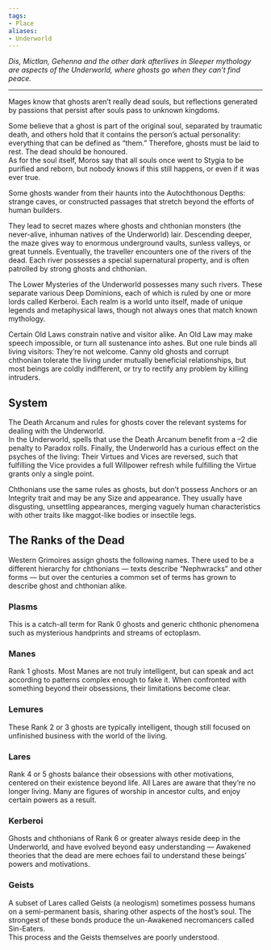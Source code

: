 ```yaml
---
tags:
- Place
aliases:
- Underworld
---
```


_Dis, Mictlan, Gehenna and the other dark afterlives in Sleeper mythology are aspects of the Underworld, where ghosts go when they can’t find peace._

---

Mages know that ghosts aren’t really dead souls, but reflections generated by passions that persist after souls pass to unknown kingdoms.

Some believe that a ghost is part of the original soul, separated by traumatic death, and others hold that it contains the person’s actual personality: everything that can be defined as “them.” Therefore, ghosts must be laid to rest. The dead should be honoured.\
As for the soul itself, Moros say that all souls once went to Stygia to be purified and reborn, but nobody knows if this still happens, or even if it was ever true.

Some ghosts wander from their haunts into the Autochthonous Depths: strange caves, or constructed passages that stretch beyond the efforts of human builders. 

They lead to secret mazes where ghosts and chthonian monsters (the never-alive, inhuman natives of the Underworld) lair. Descending deeper, the maze gives way to enormous underground vaults, sunless valleys, or great tunnels. Eventually, the traveller encounters one of the rivers of the dead. Each river possesses a special supernatural property, and is often patrolled by strong ghosts and chthonian.

The Lower Mysteries of the Underworld possesses many such rivers. These separate various Deep Dominions, each of which is ruled by one or more lords called Kerberoi. Each realm is a world unto itself, made of unique legends and metaphysical laws, though not always ones that match known mythology.

Certain Old Laws constrain native and visitor alike. An Old Law may make speech impossible, or turn all sustenance into ashes. But one rule binds all living visitors: They’re not welcome. Canny old ghosts and corrupt chthonian tolerate the living under mutually beneficial relationships, but most beings are coldly indifferent, or try to rectify any problem by killing intruders.

## System

The Death Arcanum and rules for ghosts cover the relevant systems for dealing with the Underworld.\
In the Underworld, spells that use the Death Arcanum benefit from a –2 die penalty to Paradox rolls. Finally, the Underworld has a curious effect on the psyches of the living: Their Virtues and Vices are reversed, such that fulfilling the Vice provides a full Willpower refresh while fulfilling the Virtue grants only a single point.

Chthonians use the same rules as ghosts, but don’t possess Anchors or an Integrity trait and may be any Size and appearance. They usually have disgusting, unsettling appearances, merging vaguely human characteristics with other traits like maggot-like bodies or insectile legs.

## The Ranks of the Dead

Western Grimoires assign ghosts the following names. There used to be a different hierarchy for chthonians — texts describe “Nephwracks” and other forms — but over the centuries a common set of terms has grown to describe ghost and chthonian alike.

### Plasms

This is a catch-all term for Rank 0 ghosts and generic chthonic phenomena such as mysterious handprints and streams of ectoplasm.

### Manes

Rank 1 ghosts. Most Manes are not truly intelligent, but can speak and act according to patterns complex enough to fake it. When confronted with something beyond their obsessions, their limitations become clear.

### Lemures

These Rank 2 or 3 ghosts are typically intelligent, though still focused on unfinished business with the world of the living.

### Lares

Rank 4 or 5 ghosts balance their obsessions with other motivations, centered on their existence beyond life. All Lares are aware that they’re no longer living. Many are figures of worship in ancestor cults, and enjoy certain powers as a result.

### Kerberoi

Ghosts and chthonians of Rank 6 or greater always reside deep in the Underworld, and have evolved beyond easy understanding — Awakened theories that the dead are mere echoes fail to understand these beings’ powers and motivations.

### Geists

A subset of Lares called Geists (a neologism) sometimes possess humans on a semi-permanent basis, sharing other aspects of the host’s soul. The strongest of these bonds produce the un-Awakened necromancers called Sin-Eaters.\
This process and the Geists themselves are poorly understood.
